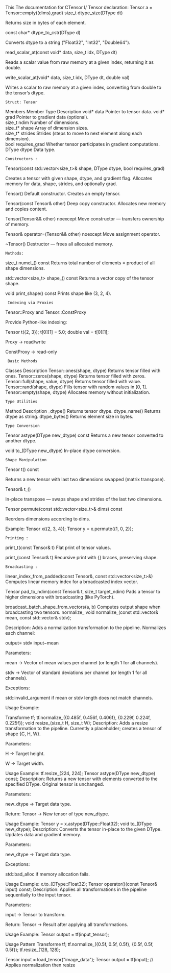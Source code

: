 This The documentation for CTensor
I/ Tensor declaration:
Tensor a = Tensor::empty((dims),grad)
size_t dtype_size(DType dt)

Returns size in bytes of each element.

const char* dtype_to_cstr(DType d)

Converts dtype to a string ("Float32", "Int32", "Double64").

read_scalar_at(const void* data, size_t idx, DType dt)

Reads a scalar value from raw memory at a given index, returning it as double.

write_scalar_at(void* data, size_t idx, DType dt, double val)

Writes a scalar to raw memory at a given index, converting from double to the tensor’s dtype.

    Struct: Tensor
Members
Member	Type	Description
void* data	Pointer to tensor data.	
void* grad	Pointer to gradient data (optional).	
size_t ndim	Number of dimensions.	
size_t* shape	Array of dimension sizes.	
size_t* strides	Strides (steps to move to next element along each dimension).	
bool requires_grad	Whether tensor participates in gradient computations.	
DType dtype	Data type.

    Constructors :   

Tensor(const std::vector<size_t>& shape, DType dtype, bool requires_grad)

Creates a tensor with given shape, dtype, and gradient flag.
Allocates memory for data, shape, strides, and optionally grad.

Tensor()
Default constructor. Creates an empty tensor.

Tensor(const Tensor& other)
Deep copy constructor. Allocates new memory and copies content.

Tensor(Tensor&& other) noexcept
Move constructor — transfers ownership of memory.

Tensor& operator=(Tensor&& other) noexcept
Move assignment operator.

~Tensor()
Destructor — frees all allocated memory.

    Methods:

size_t numel_() const
Returns total number of elements = product of all shape dimensions.

std::vector<size_t> shape_() const
Returns a vector copy of the tensor shape.

void print_shape() const
Prints shape like (3, 2, 4).

     Indexing via Proxies
Tensor::Proxy and Tensor::ConstProxy

Provide Python-like indexing:

Tensor t({2, 3});
t[0][1] = 5.0;
double val = t[0][1];


Proxy → read/write

ConstProxy → read-only

     Basic Methods
Classes 	Description
Tensor::ones(shape, dtype)	Returns tensor filled with ones.
Tensor::zeros(shape, dtype)	Returns tensor filled with zeros.
Tensor::full(shape, value, dtype)	Returns tensor filled with value.
Tensor::rand(shape, dtype)	Fills tensor with random values in [0, 1].
Tensor::empty(shape, dtype)	Allocates memory without initialization.

    Type Utilities
Method	Description
_dtype()	Returns tensor dtype.
dtype_name()	Returns dtype as string.
dtype_bytes()	Returns element size in bytes.

    Type Conversion
Tensor astype(DType new_dtype) const
Returns a new tensor converted to another dtype.

void to_(DType new_dtype)
In-place dtype conversion.

    Shape Manipulation
Tensor t() const

Returns a new tensor with last two dimensions swapped (matrix transpose).

Tensor& t_()

In-place transpose — swaps shape and strides of the last two dimensions.

Tensor permute(const std::vector<size_t>& dims) const

Reorders dimensions according to dims.

Example:
Tensor x({2, 3, 4});
Tensor y = x.permute({1, 0, 2});

    Printing :
print_t(const Tensor& t)
Flat print of tensor values.

print_(const Tensor& t)
Recursive print with {} braces, preserving shape.

    Broadcasting :
linear_index_from_padded(const Tensor&, const std::vector<size_t>&)
Computes linear memory index for a broadcasted index vector.

Tensor pad_to_ndim(const Tensor& t, size_t target_ndim)
Pads a tensor to higher dimensions with broadcasting (like PyTorch).

broadcast_batch_shape_from_vectors(a, b)
Computes output shape when broadcasting two tensors.
normalize_
void normalize_(const std::vector<float>& mean, const std::vector<float>& stdv);


Description: Adds a normalization transformation to the pipeline. Normalizes each channel:

output=
stdv
input−mean
	​


Parameters:

mean → Vector of mean values per channel (or length 1 for all channels).

stdv → Vector of standard deviations per channel (or length 1 for all channels).

Exceptions:

std::invalid_argument if mean or stdv length does not match channels.

Usage Example:

Transforme tf;
tf.normalize_({0.485f, 0.456f, 0.406f}, {0.229f, 0.224f, 0.225f});
void resize_(size_t H, size_t W);
Description: Adds a resize transformation to the pipeline. Currently a placeholder; creates a tensor of shape {C, H, W}.

Parameters:

H → Target height.

W → Target width.

Usage Example:
tf.resize_(224, 224);
Tensor astype(DType new_dtype) const;
Description: Returns a new tensor with elements converted to the specified DType. Original tensor is unchanged.

Parameters:

new_dtype → Target data type.

Return: Tensor → New tensor of type new_dtype.

Usage Example:
Tensor y = x.astype(DType::Float32);
void to_(DType new_dtype);
Description: Converts the tensor in-place to the given DType. Updates data and gradient memory.

Parameters:

new_dtype → Target data type.

Exceptions:

std::bad_alloc if memory allocation fails.

Usage Example:
x.to_(DType::Float32);
Tensor operator()(const Tensor& input) const;
Description: Applies all transformations in the pipeline sequentially to the input tensor.

Parameters:

input → Tensor to transform.

Return: Tensor → Result after applying all transformations.

Usage Example:
Tensor output = tf(input_tensor);

Usage Pattern
Transforme tf;
tf.normalize_({0.5f, 0.5f, 0.5f}, {0.5f, 0.5f, 0.5f});
tf.resize_(128, 128);

Tensor input = load_tensor("image_data");
Tensor output = tf(input); // Applies normalization then resize
